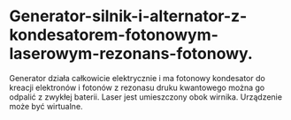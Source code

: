 # Generator-silnik-i-alternator-z-kondesatorem-fotonowym-laserowym-rezonans-fotonowy.
Generator działa całkowicie elektrycznie i ma fotonowy kondesator do kreacji elektronów i fotonów z rezonasu druku kwantowego można go odpalić z zwykłej baterii. Laser jest umieszczony obok wirnika. 
Urządzenie może być wirtualne. 
